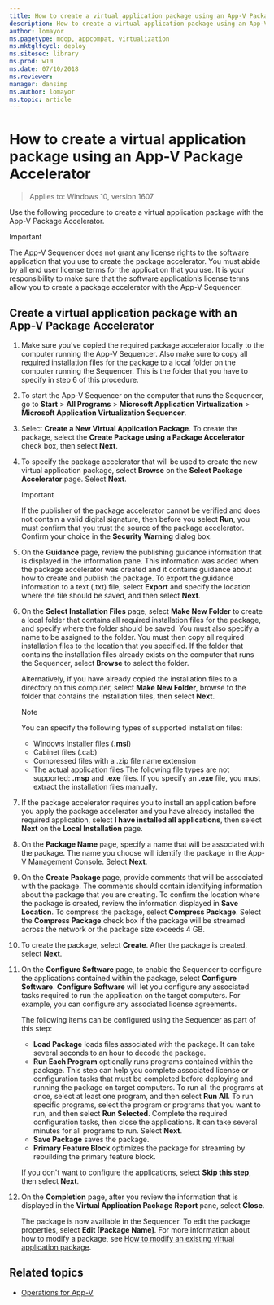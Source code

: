 ```yaml
---
title: How to create a virtual application package using an App-V Package Accelerator (Windows 10)
description: How to create a virtual application package using an App-V Package Accelerator.
author: lomayor
ms.pagetype: mdop, appcompat, virtualization
ms.mktglfcycl: deploy
ms.sitesec: library
ms.prod: w10
ms.date: 07/10/2018
ms.reviewer: 
manager: dansimp
ms.author: lomayor
ms.topic: article
---
```

# How to create a virtual application package using an App-V Package Accelerator

>Applies to: Windows 10, version 1607

Use the following procedure to create a virtual application package with the App-V Package Accelerator.

>[!IMPORTANT]
>The App-V Sequencer does not grant any license rights to the software application that you use to create the package accelerator. You must abide by all end user license terms for the application that you use. It is your responsibility to make sure that the software application’s license terms allow you to create a package accelerator with the App-V Sequencer.

## Create a virtual application package with an App-V Package Accelerator

1. Make sure you've copied the required package accelerator locally to the computer running the App-V Sequencer. Also make sure to copy all required installation files for the package to a local folder on the computer running the Sequencer. This is the folder that you have to specify in step 6 of this procedure.

2. To start the App-V Sequencer on the computer that runs the Sequencer, go to **Start** > **All Programs** > **Microsoft Application Virtualization** > **Microsoft Application Virtualization Sequencer**.

3. Select **Create a New Virtual Application Package**. To create the package, select the **Create Package using a Package Accelerator** check box, then select **Next**.

4. To specify the package accelerator that will be used to create the new virtual application package, select **Browse** on the **Select Package Accelerator** page. Select **Next**.

    >[!IMPORTANT]
    >If the publisher of the package accelerator cannot be verified and does not contain a valid digital signature, then before you select **Run**, you must confirm that you trust the source of the package accelerator. Confirm your choice in the **Security Warning** dialog box.

5. On the **Guidance** page, review the publishing guidance information that is displayed in the information pane. This information was added when the package accelerator was created and it contains guidance about how to create and publish the package. To export the guidance information to a text (.txt) file, select **Export** and specify the location where the file should be saved, and then select **Next**.

6. On the **Select Installation Files** page, select **Make New Folder** to create a local folder that contains all required installation files for the package, and specify where the folder should be saved. You must also specify a name to be assigned to the folder. You must then copy all required installation files to the location that you specified. If the folder that contains the installation files already exists on the computer that runs the Sequencer, select **Browse** to select the folder.

    Alternatively, if you have already copied the installation files to a directory on this computer, select **Make New Folder**, browse to the folder that contains the installation files, then select **Next**.

    >[!NOTE]
    >You can specify the following types of supported installation files:
    > - Windows Installer files (**.msi**)
    > - Cabinet files (.cab)
    > - Compressed files with a .zip file name extension
    > - The actual application files
    > The following file types are not supported: **.msp** and **.exe** files. If you specify an **.exe** file, you must extract the installation files manually.

7. If the package accelerator requires you to install an application before you apply the package accelerator and you have already installed the required application, select **I have installed all applications**, then select **Next** on the **Local Installation** page.

8. On the **Package Name** page, specify a name that will be associated with the package. The name you choose will identify the package in the App-V Management Console. Select **Next**.

9. On the **Create Package** page, provide comments that will be associated with the package. The comments should contain identifying information about the package that you are creating. To confirm the location where the package is created, review the information displayed in **Save Location**. To compress the package, select **Compress Package**. Select the **Compress Package** check box if the package will be streamed across the network or the package size exceeds 4 GB.

10. To create the package, select **Create**. After the package is created, select **Next**.

11. On the **Configure Software** page, to enable the Sequencer to configure the applications contained within the package, select **Configure Software**. **Configure Software** will let you configure any associated tasks required to run the application on the target computers. For example, you can configure any associated license agreements.

    The following items can be configured using the Sequencer as part of this step:

    - **Load Package** loads files associated with the package. It can take several seconds to an hour to decode the package.
    - **Run Each Program** optionally runs programs contained within the package. This step can help you complete associated license or configuration tasks that must be completed before deploying and running the package on target computers. To run all the programs at once, select at least one program, and then select **Run All**. To run specific programs, select the program or programs that you want to run, and then select **Run Selected**. Complete the required configuration tasks, then close the applications. It can take several minutes for all programs to run. Select **Next**.
    - **Save Package** saves the package.
    - **Primary Feature Block** optimizes the package for streaming by rebuilding the primary feature block.

    If you don't want to configure the applications, select **Skip this step**, then select **Next**.

12. On the **Completion** page, after you review the information that is displayed in the **Virtual Application Package Report** pane, select **Close**.

    The package is now available in the Sequencer. To edit the package properties, select **Edit \[Package Name\]**. For more information about how to modify a package, see [How to modify an existing virtual application package](appv-modify-an-existing-virtual-application-package.md).





## Related topics

- [Operations for App-V](appv-operations.md)
